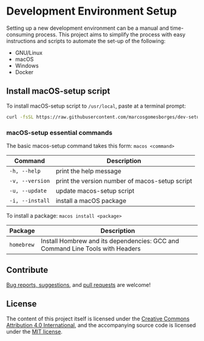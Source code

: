 # Development Environment Setup

Setting up a new development environment can be a manual and time-consuming process. This project aims to simplify the process with easy instructions and scripts to automate the set-up of the following:

* GNU/Linux
* macOS
* Windows
* Docker

## Install macOS-setup script

To install macOS-setup script to `/usr/local`, paste at a terminal prompt:

```bash
curl -fsSL https://raw.githubusercontent.com/marcosgomesborges/dev-setup/master/macos -o /usr/local/bin/macos && chmod +x /usr/local/bin/macos
```

### macOS-setup essential commands

The basic macos-setup command takes this form: `macos <command>`

| Command           | Description                                       |
| ---               | ---                                               |
| `-h, --help`      | print the help message                            |
| `-v, --version`   | print the version number of macos-setup script    |
| `-u, --update`    | update macos-setup script                         |
| `-i, --install`   | install a macOS package                           |

To install a package: `macos install <package>`

| Package           | Description                                                                   |
| ---               | ---                                                                           |
| `homebrew`        | Install Hombrew and its dependencies: GCC and Command Line Tools with Headers |

## Contribute

[Bug reports, suggestions](https://github.com/marcosgomesborges/dev-setup/issues), and [pull requests](https://github.com/marcosgomesborges/dev-setup/pulls) are welcome!

## License

The content of this project itself is licensed under the [Creative Commons Attribution 4.0 International](https://creativecommons.org/licenses/by/4.0), and the accompanying source code is licensed under the [MIT license](LICENSE.md).
